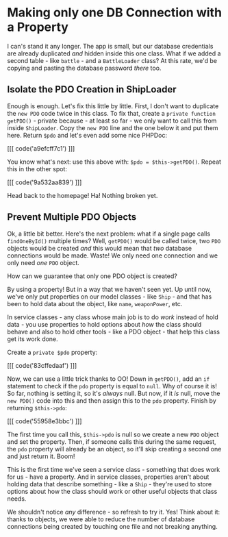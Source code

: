 # Making only one DB Connection with a Property

I can's stand it any longer. The app is small, but our database credentials
are already duplicated *and* hidden inside this one class. What if we added
a second table - like `battle` - and a `BattleLoader` class? At this rate,
we'd be copying and pasting the database password *there* too.

## Isolate the PDO Creation in ShipLoader

Enough is enough. Let's fix this little by little. First, I don't want to
duplicate the `new PDO` code twice in this class. To fix that, create a
`private function getPDO()` - private because - at least so far - we only
want to call this from inside `ShipLoader`. Copy the `new PDO` line and
the one below it and put them here. Return `$pdo` and let's even add some
nice PHPDoc:

[[[ code('a9efcff7c1') ]]]

You know what's next: use this above with: `$pdo = $this->getPDO()`. Repeat
this in the other spot:

[[[ code('9a532aa839') ]]]

Head back to the homepage! Ha! Nothing broken yet.

## Prevent Multiple PDO Objects

Ok, a little bit better. Here's the next problem: what if a single page calls
`findOneById()` multiple times? Well, `getPDO()` would be called twice, two
`PDO` objects would be created *and* this would mean that *two* database
connections would be made. Waste! We only need one connection and we only
need *one* `PDO` object.

How can we guarantee that only one PDO object is created?

By using a property! But in a way that we haven't seen yet. Up until now,
we've only put properties on our model classes - like `Ship` - and that has
been to hold data about the object, like `name`, `weaponPower`, etc.

In service classes - any class whose main job is to do *work* instead of
hold data - you use properties to hold options about *how* the class should
behave and also to hold other tools - like a PDO object - that help this
class get its work done.

Create a `private $pdo` property:

[[[ code('83cffedaaf') ]]]

Now, we can use a little trick thanks to OO! Down in `getPDO()`, add an `if`
statement to check if the `pdo` property is equal to `null`. Why of course
it is! So far, nothing is setting it, so it's *always* null. But now, if
it *is* null, move the `new PDO()` code into this and then assign this to
the `pdo` property. Finish by returning `$this->pdo`:

[[[ code('55958e3bbc') ]]]

The first time you call this, `$this->pdo` is null so we create a new `PDO`
object and set the property. Then, if someone calls this during the same
request, the `pdo` property will already be an object, so it'll skip creating
a second one and just return it. Boom!

This is the first time we've seen a service class - something that does work
for us - have a property. And in service classes, properties aren't about
holding data that describe something - like a `Ship` - they're used to store
options about how the class should work or other useful objects that class
needs.

We shouldn't notice *any* difference - so refresh to try it. Yes! Think about
it: thanks to objects, we were able to reduce the number of database connections
being created by touching one file and not breaking anything.
